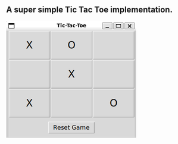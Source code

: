 ## A super simple Tic Tac Toe implementation.

![Tic Tac Toe Screenshot](screenshot.png "Tic Tac Toe")